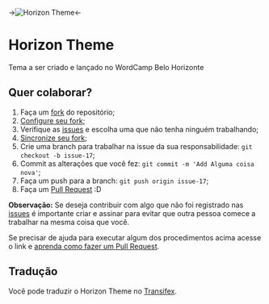 ->![Horizon Theme](/assets/images/horizon-icon.jpg?raw=true)<-

# Horizon Theme #

Tema a ser criado e lançado no WordCamp Belo Horizonte

## Quer colaborar? ##

1. Faça um [fork](https://help.github.com/articles/fork-a-repo/) do repositório;
3. [Configure seu fork](https://help.github.com/articles/configuring-a-remote-for-a-fork/);
2. Verifique as [issues](https://github.com/WordPressBeloHorizonte/horizon-theme/issues) e escolha uma que não tenha ninguém trabalhando;
4. [Sincronize seu fork](https://help.github.com/articles/syncing-a-fork/);
2. Crie uma branch para trabalhar na issue da sua responsabilidade: `git checkout -b issue-17`;
3. Commit as alterações que você fez: `git commit -m 'Add Alguma coisa nova'`;
4. Faça um push para a branch: `git push origin issue-17`;
5. Faça um [Pull Request](https://help.github.com/articles/using-pull-requests/) :D

**Observação:** Se deseja contribuir com algo que não foi registrado nas [issues](https://github.com/WordPressBeloHorizonte/horizon-theme/issues) é importante criar e assinar para evitar que outra pessoa comece a trabalhar na mesma coisa que você.

Se precisar de ajuda para executar algum dos procedimentos acima acesse o link e [aprenda como fazer um Pull Request](http://pythonclub.com.br/como-fazer-fork-clone-push-pull-request-no-github.html).

## Tradução ##

Você pode traduzir o Horizon Theme no [Transifex](https://www.transifex.com/projects/p/horizon-theme/).
